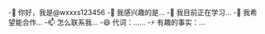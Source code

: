 -👋 你好，我是@wxxxs123456
-👀 我感兴趣的是...
-🌱 我目前正在学习...
-💞️ 我希望能合作...
-📫 怎么联系我...
-😄 代词：......
-⚡ 有趣的事实：...

<!---
wxxxs123456/wxxxs123456是a ✨ special ✨ 存储库，因为它的“README.md”(此文件)出现在GitHub配置文件中。
您可以单击“预览”链接查看所做的更改。
--->
